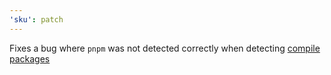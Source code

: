 ```yaml
---
'sku': patch
---
```


Fixes a bug where `pnpm` was not detected correctly when detecting [compile packages](https://seek-oss.github.io/sku/#/./docs/extra-features?id=compile-packages)
